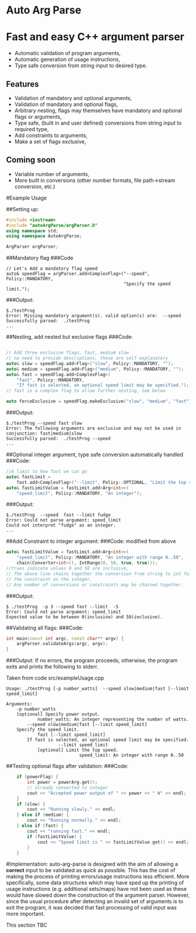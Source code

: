 # Auto Arg Parse 
# Fast and easy C++ argument parser 

* Automatic validation of program arguments,
*  Automatic generation of usage instructions,
*  Type safe conversion from string input to desired type.

## Features
*  Validation of mandatory and optional arguments,
*  Validation of mandatory and optional flags,
*  Arbitrary nesting, flags may themselves have mandatory and optional flags or arguments,
* Type safe, (built in and  user defined) conversions from string input to required type,
*  Add constraints to arguments,
*  Make a set of flags exclusive,


## Coming soon

*  Variable number of arguments,
*  More built in conversions (other number formats, file path->stream conversion, etc.)


#Example Usage

##Setting up:

```c++
#include <iostream>
#include "autoArgParse/argParser.h"
using namespace std;
using namespace AutoArgParse;

ArgParser argParser;
```

##Mandatory flag
###Code
```
// Let's Add a mandatory flag speed
auto& speedFlag = argParser.add<ComplexFlag>("--speed", Policy::MANDATORY,
                                             "Specify the speed limit.");
```

###Output:

```
$./testProg 
Error: Missing mandatory argument(s). valid option(s) are:  --speed
Successfully parsed:  ./testProg
...
```

##Nesting, add nested but exclusive flags
###Code:
```c++

// Add three exclusive flags, fast, medium slow
// no need to provide descriptions, these are self explanatory
auto& slow = speedFlag.add<Flag>("slow", Policy::MANDATORY, "");
auto& medium = speedFlag.add<Flag>("medium", Policy::MANDATORY, "");
auto& fast = speedFlag.add<ComplexFlag>(
    "fast", Policy::MANDATORY,
    "If fast is selected, an optional speed limit may be specified.");
// fast is a complex flag to allow further nesting, see below

auto forceExclusive = speedFlag.makeExclusive("slow", "medium", "fast");
```

###Output:
```
$./testProg --speed fast slow
Error: The following arguments are exclusive and may not be used in conjunction: fast|medium|slow
Successfully parsed:  ./testProg --speed
...
```

##Optional integer argument, type safe conversion automatically handled
###Code:
```c++
//A limit to how fast we can go
auto& fastLimit =
    fast.add<ComplexFlag>("--limit", Policy::OPTIONAL, "Limit the top speed.");
auto& fastLimitValue = fastLimit.add<Arg<int>>(
    "speed_limit", Policy::MANDATORY, "An integer");
```

###Output:
```
$./testProg  --speed  fast --limit fudge 
Error: Could not parse argument: speed_limit
Could not interpret "fudge" as an integer.
...
```

##Add Constraint to integer argument:
###Code: modified from above
```c++
auto& fastLimitValue = fastLimit.add<Arg<int>>(
    "speed_limit", Policy::MANDATORY, "An integer with range 0..50",
    chain(Converter<int>(), IntRange(0, 50, true, true)));
//trues indicate values 0 and 50 are inclusive,
// The above line chains together the conversion from string to int followed by
// the constraint on the integer.
// Any number of conversions or constraints may be chained together.
```

###Output:
```
$ ./testProg  -p 3 --speed fast --limit  -5
Error: Could not parse argument: speed_limit
Expected value to be between 0(inclusive) and 50(inclusive).
```

##Validating all flags:
###Code:
```c++
int main(const int argc, const char** argv) {
    argParser.validateArgs(argc, argv);
}
```
###Output:
If no errors, the program proceeds, otherwise, the program exits and prints the following to stderr.

Taken from code src/exampleUsage.cpp
```
Usage: ./testProg [-p number_watts]  --speed slow|medium|fast [--limit speed_limit]   

Arguments:
    -p number_watts
    [optional] Specify power output.
            number_watts: An integer representing the number of watts.
        --speed slow|medium|fast [--limit speed_limit]  
    Specify the speed limit.
            fast [--limit speed_limit] 
        If fast is selected, an optional speed limit may be specified.
                    --limit speed_limit
            [optional] Limit the top speed.
                            speed_limit: An integer with range 0..50

```

##Testing optional flags after validation:
###Code:
```c++
    if (powerFlag) {
        int power = powerArg.get();
        // already converted to integer
        cout << "Accepted power output of " << power << " W" << endl;
    }
    if (slow) {
        cout << "Running slowly." << endl;
    } else if (medium) {
        cout << "Running normally." << endl;
    } else if (fast) {
        cout << "running fast." << endl;
        if (fastLimitValue) {
            cout << "Speed limit is " << fastLimitValue.get() << endl;
        }
    }
```


#Implementation:
auto-arg-parse is designed with the aim of allowing a __correct__ input to be validated as quick as possible.  This has the cost of making the process of printing errors/usage instructions less efficient.  More specifically, some data structures which may have sped up the printing of usage instructions (e.g. additional sets/maps) have not been used as these would have slowed down the construction of the argument parser.  However, since the usual procedure after detecting an invalid set of arguments is to exit the program, it was decided that fast processing of valid input was more important.

This section TBC
